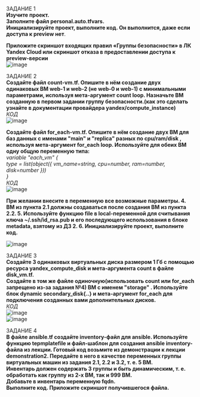ЗАДАНИЕ 1 <br/>
**Изучите проект.** <br/>
**Заполните файл personal.auto.tfvars.** <br/>
**Инициализируйте проект, выполните код. Он выполнится, даже если доступа к preview нет**. <br/>

**Приложите скриншот входящих правил «Группы безопасности» в ЛК Yandex Cloud или скриншот отказа в предоставлении доступа к preview-версии** <br/>
![image](https://github.com/Plakhoff/devops-netology/assets/110332753/f25c8252-efa4-480c-84f2-5423a56013a5) <br/>


ЗАДАНИЕ 2 <br/>
**Создайте файл count-vm.tf. Опишите в нём создание двух одинаковых ВМ web-1 и web-2 (не web-0 и web-1) с минимальными параметрами, используя мета-аргумент count loop. Назначьте ВМ созданную в первом задании группу безопасности.(как это сделать узнайте в документации провайдера yandex/compute_instance)** <br/>
_КОД_ <br/>
![image](https://github.com/Plakhoff/devops-netology/assets/110332753/12679c84-d527-435e-9da1-c2a837fe99dc) <br/>

**Создайте файл for_each-vm.tf. Опишите в нём создание двух ВМ для баз данных с именами "main" и "replica" разных по cpu/ram/disk , используя мета-аргумент for_each loop. Используйте для обеих ВМ одну общую переменную типа:** <br/>
_variable "each_vm" {_ <br/>
  _type = list(object({  vm_name=string, cpu=number, ram=number, disk=number }))_ <br/>
_}_ <br/>
_КОД_ <br/>
![image](https://github.com/Plakhoff/devops-netology/assets/110332753/ce9b676e-c6d0-4a05-949d-23291ba4ad1c) <br/>

**При желании внесите в переменную все возможные параметры. 4. ВМ из пункта 2.1 должны создаваться после создания ВМ из пункта 2.2. 5. Используйте функцию file в local-переменной для считывания ключа ~/.ssh/id_rsa.pub и его последующего использования в блоке metadata, взятому из ДЗ 2. 6. Инициализируйте проект, выполните код.** <br/>

![image](https://github.com/Plakhoff/devops-netology/assets/110332753/43608c71-6486-4442-98d0-90c1599bdb89) <br/>

ЗАДАНИЕ 3 <br/>
**Создайте 3 одинаковых виртуальных диска размером 1 Гб с помощью ресурса yandex_compute_disk и мета-аргумента count в файле disk_vm.tf.** <br/>
**Создайте в том же файле одиночную(использовать count или for_each запрещено из-за задания №4) ВМ c именем "storage" . Используйте блок dynamic secondary_disk{..} и мета-аргумент for_each для подключения созданных вами дополнительных дисков.** <br/>
_КОД_ <br/>
![image](https://github.com/Plakhoff/devops-netology/assets/110332753/01edb48e-f983-4822-82a1-a3aaad7ba2c4) <br/>
![image](https://github.com/Plakhoff/devops-netology/assets/110332753/35ea2add-c586-4ca9-8982-41712df58d9a) <br/>

ЗАДАНИЕ 4 <br/>
**В файле ansible.tf создайте inventory-файл для ansible. Используйте функцию tepmplatefile и файл-шаблон для создания ansible inventory-файла из лекции. Готовый код возьмите из демонстрации к лекции demonstration2. Передайте в него в качестве переменных группы виртуальных машин из задания 2.1, 2.2 и 3.2, т. е. 5 ВМ.** <br/>
**Инвентарь должен содержать 3 группы и быть динамическим, т. е. обработать как группу из 2-х ВМ, так и 999 ВМ.** <br/>
**Добавьте в инвентарь переменную fqdn.** <br/>
**Выполните код. Приложите скриншот получившегося файла.** <br/>
